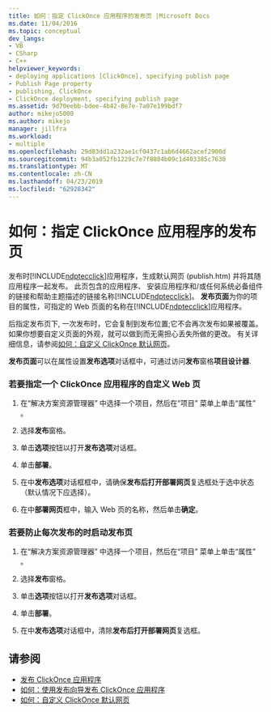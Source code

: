 ```yaml
---
title: 如何：指定 ClickOnce 应用程序的发布页 |Microsoft Docs
ms.date: 11/04/2016
ms.topic: conceptual
dev_langs:
- VB
- CSharp
- C++
helpviewer_keywords:
- deploying applications [ClickOnce], specifying publish page
- Publish Page property
- publishing, ClickOnce
- ClickOnce deployment, specifying publish page
ms.assetid: 9d70eebb-bdee-4b42-8e7e-7a07e199bdf7
author: mikejo5000
ms.author: mikejo
manager: jillfra
ms.workload:
- multiple
ms.openlocfilehash: 29d83dd1a232ae1cf0437c1ab6d4662acef2900d
ms.sourcegitcommit: 94b3a052fb1229c7e7f8804b09c1d403385c7630
ms.translationtype: MT
ms.contentlocale: zh-CN
ms.lasthandoff: 04/23/2019
ms.locfileid: "62928342"
---
```

# <a name="how-to-specify-a-publish-page-for-a-clickonce-application"></a>如何：指定 ClickOnce 应用程序的发布页
发布时[!INCLUDE[ndptecclick](../deployment/includes/ndptecclick_md.md)]应用程序，生成默认网页 (publish.htm) 并将其随应用程序一起发布。 此页包含的应用程序、 安装应用程序和/或任何系统必备组件的链接和帮助主题描述的链接名称[!INCLUDE[ndptecclick](../deployment/includes/ndptecclick_md.md)]。 **发布页面**为你的项目的属性，可指定的 Web 页面的名称在[!INCLUDE[ndptecclick](../deployment/includes/ndptecclick_md.md)]应用程序。

 后指定发布页下, 一次发布时，它会复制到发布位置;它不会再次发布如果被覆盖。 如果你想要自定义页面的外观，就可以做到而无需担心丢失所做的更改。 有关详细信息，请参阅[如何：自定义 ClickOnce 默认网页](../deployment/how-to-customize-the-default-web-page-for-a-clickonce-application.md)。

 **发布页面**可以在属性设置**发布选项**对话框中，可通过访问**发布**窗格**项目设计器**.

### <a name="to-specify-a-custom-web-page-for-a-clickonce-application"></a>若要指定一个 ClickOnce 应用程序的自定义 Web 页

1. 在“解决方案资源管理器” 中选择一个项目，然后在“项目”  菜单上单击“属性” 。

2. 选择**发布**窗格。

3. 单击**选项**按钮以打开**发布选项**对话框。

4. 单击**部署**。

5. 在中**发布选项**对话框框中，请确保**发布后打开部署网页**复选框处于选中状态 （默认情况下应选择）。

6. 在中**部署网页**框中，输入 Web 页的名称，然后单击**确定**。

### <a name="to-prevent-the-publish-page-from-launching-each-time-you-publish"></a>若要防止每次发布的时启动发布页

1. 在“解决方案资源管理器” 中选择一个项目，然后在“项目”  菜单上单击“属性” 。

2. 选择**发布**窗格。

3. 单击**选项**按钮以打开**发布选项**对话框。

4. 单击**部署**。

5. 在中**发布选项**对话框中，清除**发布后打开部署网页**复选框。

## <a name="see-also"></a>请参阅
- [发布 ClickOnce 应用程序](../deployment/publishing-clickonce-applications.md)
- [如何：使用发布向导发布 ClickOnce 应用程序](../deployment/how-to-publish-a-clickonce-application-using-the-publish-wizard.md)
- [如何：自定义 ClickOnce 默认网页](../deployment/how-to-customize-the-default-web-page-for-a-clickonce-application.md)